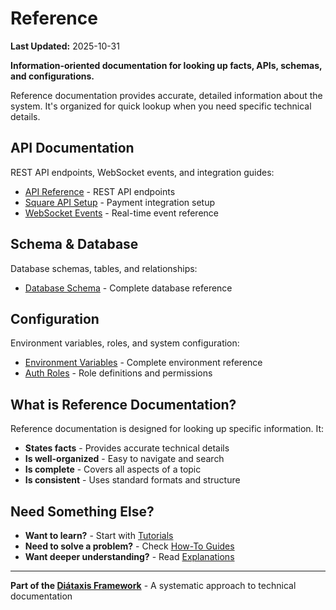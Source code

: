 # Reference

**Last Updated:** 2025-10-31

**Information-oriented documentation for looking up facts, APIs, schemas, and configurations.**

Reference documentation provides accurate, detailed information about the system. It's organized for quick lookup when you need specific technical details.

## API Documentation

REST API endpoints, WebSocket events, and integration guides:

- [API Reference](./api/README.md) - REST API endpoints
- [Square API Setup](./api/SQUARE_API_SETUP.md) - Payment integration setup
- [WebSocket Events](./api/WEBSOCKET_EVENTS.md) - Real-time event reference

## Schema & Database

Database schemas, tables, and relationships:

- [Database Schema](./schema/DATABASE.md) - Complete database reference

## Configuration

Environment variables, roles, and system configuration:

- [Environment Variables](./config/ENVIRONMENT.md) - Complete environment reference
- [Auth Roles](./config/AUTH_ROLES.md) - Role definitions and permissions

## What is Reference Documentation?

Reference documentation is designed for looking up specific information. It:

- **States facts** - Provides accurate technical details
- **Is well-organized** - Easy to navigate and search
- **Is complete** - Covers all aspects of a topic
- **Is consistent** - Uses standard formats and structure

## Need Something Else?

- **Want to learn?** - Start with [Tutorials](../tutorials/)
- **Need to solve a problem?** - Check [How-To Guides](../how-to/)
- **Want deeper understanding?** - Read [Explanations](../explanation/)

---

**Part of the [Diátaxis Framework](https://diataxis.fr/)** - A systematic approach to technical documentation
